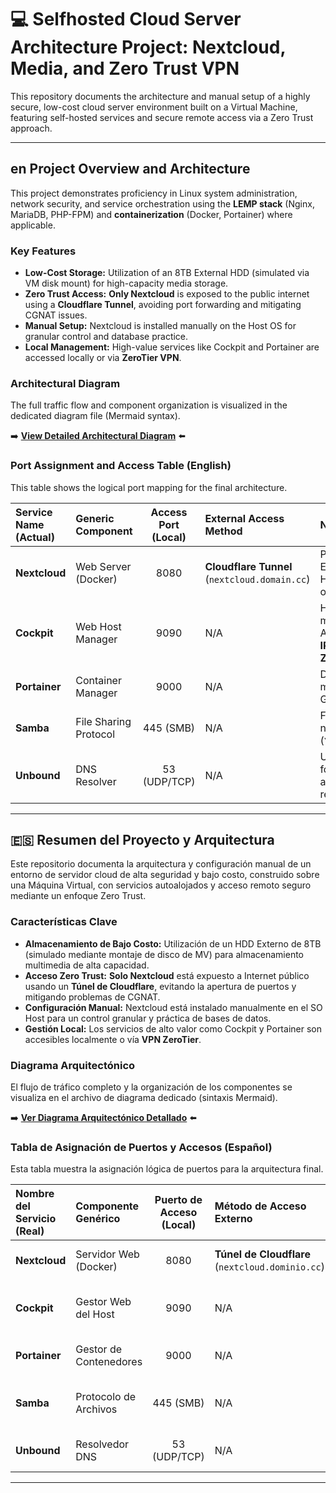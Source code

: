 # 💻 Selfhosted Cloud Server Architecture Project: Nextcloud, Media, and Zero Trust VPN

This repository documents the architecture and manual setup of a highly secure, low-cost cloud server environment built on a Virtual Machine, featuring self-hosted services and secure remote access via a Zero Trust approach.

---

## en Project Overview and Architecture

This project demonstrates proficiency in Linux system administration, network security, and service orchestration using the **LEMP stack** (Nginx, MariaDB, PHP-FPM) and **containerization** (Docker, Portainer) where applicable.

### Key Features

* **Low-Cost Storage:** Utilization of an 8TB External HDD (simulated via VM disk mount) for high-capacity media storage.
* **Zero Trust Access:** **Only Nextcloud** is exposed to the public internet using a **Cloudflare Tunnel**, avoiding port forwarding and mitigating CGNAT issues.
* **Manual Setup:** Nextcloud is installed manually on the Host OS for granular control and database practice.
* **Local Management:** High-value services like Cockpit and Portainer are accessed locally or via **ZeroTier VPN**.

### Architectural Diagram

The full traffic flow and component organization is visualized in the dedicated diagram file (Mermaid syntax).

➡️ **[View Detailed Architectural Diagram](documentation/server-diagram.md)** ⬅️

### Port Assignment and Access Table (English)

This table shows the logical port mapping for the final architecture.

| Service Name (Actual) | Generic Component | Access Port (Local) | External Access Method | Notes |
| :--- | :--- | :---: | :--- | :--- |
| **Nextcloud** | Web Server (Docker) | 8080 | **Cloudflare Tunnel** (`nextcloud.domain.cc`) | Primary service. Exposed via HTTPS Tunnel only. |
| **Cockpit** | Web Host Manager | 9090 | N/A | Host management. Access via **Local IP:Port** or **ZeroTier**. |
| **Portainer** | Container Manager | 9000 | N/A | Docker/Container management GUI. |
| **Samba** | File Sharing Protocol | 445 (SMB) | N/A | File access via network sharing (`\\IP_ADDRESS`). |
| **Unbound** | DNS Resolver | 53 (UDP/TCP) | N/A | Used internally for DNS privacy and recursive resolving. |

---

## 🇪🇸 Resumen del Proyecto y Arquitectura

Este repositorio documenta la arquitectura y configuración manual de un entorno de servidor cloud de alta seguridad y bajo costo, construido sobre una Máquina Virtual, con servicios autoalojados y acceso remoto seguro mediante un enfoque Zero Trust.

### Características Clave

* **Almacenamiento de Bajo Costo:** Utilización de un HDD Externo de 8TB (simulado mediante montaje de disco de MV) para almacenamiento multimedia de alta capacidad.
* **Acceso Zero Trust:** **Solo Nextcloud** está expuesto a Internet público usando un **Túnel de Cloudflare**, evitando la apertura de puertos y mitigando problemas de CGNAT.
* **Configuración Manual:** Nextcloud está instalado manualmente en el SO Host para un control granular y práctica de bases de datos.
* **Gestión Local:** Los servicios de alto valor como Cockpit y Portainer son accesibles localmente o vía **VPN ZeroTier**.

### Diagrama Arquitectónico

El flujo de tráfico completo y la organización de los componentes se visualiza en el archivo de diagrama dedicado (sintaxis Mermaid).

➡️ **[Ver Diagrama Arquitectónico Detallado](documentation/server-diagra-SP.md)** ⬅️

### Tabla de Asignación de Puertos y Accesos (Español)

Esta tabla muestra la asignación lógica de puertos para la arquitectura final.

| Nombre del Servicio (Real) | Componente Genérico | Puerto de Acceso (Local) | Método de Acceso Externo | Notas |
| :--- | :--- | :---: | :--- | :--- |
| **Nextcloud** | Servidor Web (Docker) | 8080 | **Túnel de Cloudflare** (`nextcloud.dominio.cc`) | Servicio principal. Expuesto solo por el Túnel HTTPS. |
| **Cockpit** | Gestor Web del Host | 9090 | N/A | Gestión del Host. Acceso vía **IP Local:Puerto** o **ZeroTier**. |
| **Portainer** | Gestor de Contenedores | 9000 | N/A | Interfaz gráfica para gestión de Docker/Contenedores. |
| **Samba** | Protocolo de Archivos | 445 (SMB) | N/A | Acceso a archivos mediante recurso compartido de red (`\\DIRECCIÓN_IP`). |
| **Unbound** | Resolvedor DNS | 53 (UDP/TCP) | N/A | Uso interno para privacidad DNS y resolución recursiva. |

---
